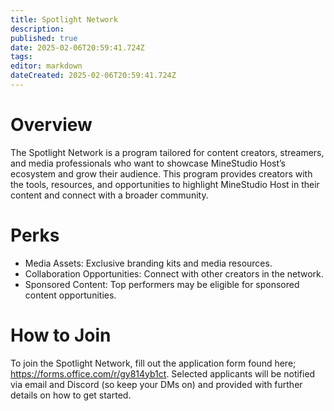 ```yaml
---
title: Spotlight Network
description: 
published: true
date: 2025-02-06T20:59:41.724Z
tags: 
editor: markdown
dateCreated: 2025-02-06T20:59:41.724Z
---
```


# Overview
The Spotlight Network is a program tailored for content creators, streamers, and media professionals who want to showcase MineStudio Host’s ecosystem and grow their audience. This program provides creators with the tools, resources, and opportunities to highlight MineStudio Host in their content and connect with a broader community.

# Perks
- Media Assets: Exclusive branding kits and media resources.
- Collaboration Opportunities: Connect with other creators in the network.
- Sponsored Content: Top performers may be eligible for sponsored content opportunities.

# How to Join
To join the Spotlight Network, fill out the application form found here; https://forms.office.com/r/gy814yb1ct. Selected applicants will be notified via email and Discord (so keep your DMs on) and provided with further details on how to get started.
